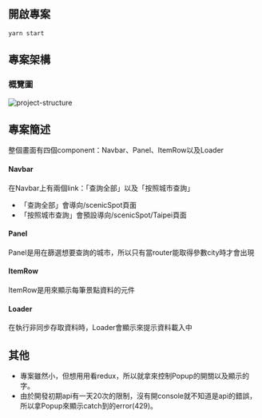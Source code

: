 ## 開啟專案
`yarn start`

## 專案架構
### 概覽圖
![project-structure](https://user-images.githubusercontent.com/40908020/115142187-f742d400-a072-11eb-8aa4-e9636978e66f.png)

## 專案簡述
整個畫面有四個component：Navbar、Panel、ItemRow以及Loader

#### Navbar
在Navbar上有兩個link：「查詢全部」以及「按照城市查詢」
* 「查詢全部」會導向/scenicSpot頁面
* 「按照城市查詢」會預設導向/scenicSpot/Taipei頁面

#### Panel
Panel是用在篩選想要查詢的城市，所以只有當router能取得參數city時才會出現

#### ItemRow
ItemRow是用來顯示每筆景點資料的元件

#### Loader
在執行非同步存取資料時，Loader會顯示來提示資料載入中


## 其他
* 專案雖然小，但想用用看redux，所以就拿來控制Popup的開關以及顯示的字。
* 由於開發初期api有一天20次的限制，沒有開console就不知道是api的錯誤，所以拿Popup來顯示catch到的error(429)。

